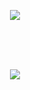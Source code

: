 <p align="center" width="100%">
    <img src="https://i.ibb.co/h8z7KYP/Untitled-Diagram-drawio-3.png">
</p>

<br />
<br />
<br />

<p align="center" width="100%">
    <img src="https://i.ibb.co/qR3GLfh/microservices-saga-architecture-drawio-1.png">
</p>

